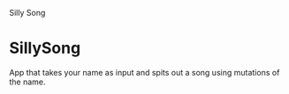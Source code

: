 Silly Song
# SillySong

App that takes your name as input and spits out a song using mutations of the name.
